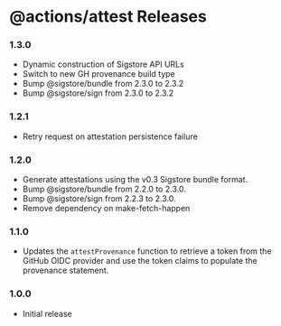 # @actions/attest Releases

### 1.3.0

- Dynamic construction of Sigstore API URLs
- Switch to new GH provenance build type
- Bump @sigstore/bundle from 2.3.0 to 2.3.2
- Bump @sigstore/sign from 2.3.0 to 2.3.2

### 1.2.1

- Retry request on attestation persistence failure

### 1.2.0

- Generate attestations using the v0.3 Sigstore bundle format.
- Bump @sigstore/bundle from 2.2.0 to 2.3.0.
- Bump @sigstore/sign from 2.2.3 to 2.3.0.
- Remove dependency on make-fetch-happen

### 1.1.0

- Updates the `attestProvenance` function to retrieve a token from the GitHub OIDC provider and use the token claims to populate the provenance statement.

### 1.0.0

- Initial release
